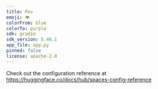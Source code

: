 ```yaml
---
title: Pev
emoji: 👁
colorFrom: blue
colorTo: purple
sdk: gradio
sdk_version: 5.46.1
app_file: app.py
pinned: false
license: apache-2.0
---
```


Check out the configuration reference at https://huggingface.co/docs/hub/spaces-config-reference
